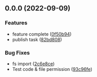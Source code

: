 
## 0.0.0 (2022-09-09)


### Features

* feature complete ([0f50b94](https://github.com/samson-sham/cdk-projen-closed-app/commit/0f50b947bb552b539e76e107a1180cacd47b0479))
* publish task ([82bd808](https://github.com/samson-sham/cdk-projen-closed-app/commit/82bd8083e5c07e83752c706dec2b2887b1ff3e6c))


### Bug Fixes

* fs import ([2c6e8ce](https://github.com/samson-sham/cdk-projen-closed-app/commit/2c6e8ced372f789782bd1abadb49dbed3b84846b))
* Test code & file permission ([93c96fe](https://github.com/samson-sham/cdk-projen-closed-app/commit/93c96fe4042e36ea274d6786a0cec77854e5a2f8))

